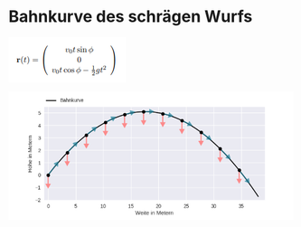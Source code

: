 # Bahnkurve des schrägen Wurfs

![Abb.1](./Abbildung_1.png "Vektorgleichung")

![Abb.2](./Abbildung_2.png "Bahnkurve")

